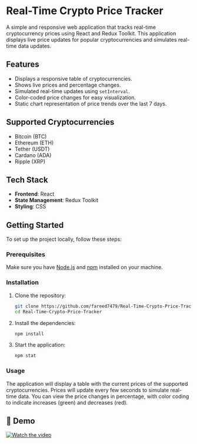 # Real-Time Crypto Price Tracker

A simple and responsive web application that tracks real-time cryptocurrency prices using React and Redux Toolkit. This application displays live price updates for popular cryptocurrencies and simulates real-time data updates.

## Features

- Displays a responsive table of cryptocurrencies.
- Shows live prices and percentage changes.
- Simulated real-time updates using `setInterval`.
- Color-coded price changes for easy visualization.
- Static chart representation of price trends over the last 7 days.

## Supported Cryptocurrencies

- Bitcoin (BTC)
- Ethereum (ETH)
- Tether (USDT)
- Cardano (ADA)
- Ripple (XRP)

## Tech Stack

- **Frontend**: React
- **State Management**: Redux Toolkit
- **Styling**: CSS

## Getting Started

To set up the project locally, follow these steps:

### Prerequisites

Make sure you have [Node.js](https://nodejs.org/) and [npm](https://www.npmjs.com/) installed on your machine.

### Installation

   1. Clone the repository:
      ```bash
      git clone https://github.com/fareed7479/Real-Time-Crypto-Price-Tracker.git
      cd Real-Time-Crypto-Price-Tracker
   2. Install the dependencies:
      ```bash
      npm install
   3. Start the application:
      ```bash
      npm stat
### Usage
The application will display a table with the current prices of the supported cryptocurrencies.
Prices will update every few seconds to simulate real-time data.
You can view the price changes in percentage, with color coding to indicate increases (green) and decreases (red).


## 🎥 Demo

[![Watch the video](https://www.loom.com/share/914413945325488c9fee880703814ec6?sid=581f5341-52b3-4bc0-a8c6-747e8e2bf723)]([https://www.youtube.com/watch?v=VIDEO_ID](https://www.loom.com/share/914413945325488c9fee880703814ec6?sid=581f5341-52b3-4bc0-a8c6-747e8e2bf723))

